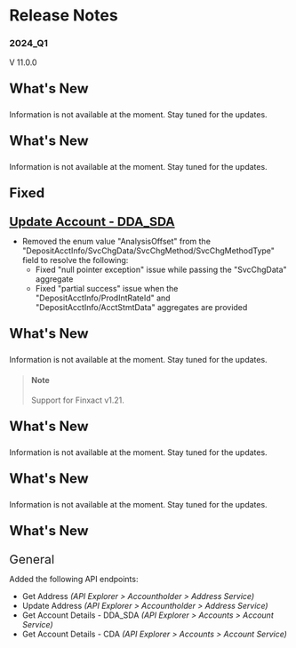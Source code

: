 # Release Notes 
### 2024_Q1
V 11.0.0
<!-- 
type: tab 
titles: Premier, Precision, Signature, Cleartouch, Finxact, DNA, Portico
-->


<p style="font-size: 24px; font-weight: bold;">What's New </p>
Information is not available at the moment. Stay tuned for the updates.

<!-- type: tab -->
<p style="font-size: 24px; font-weight: bold;">What's New </p>
Information is not available at the moment. Stay tuned for the updates.

<!-- type: tab -->
<p style="font-size: 24px; font-weight: bold;">Fixed </p>

<span> <a style="font-size: 22px; " href="..developer.fiserv.com/product/BankingHub/api/?type=put&path=/acctservice/acctmgmt/accounts" title="Click to open"><b>Update Account - DDA_SDA</b></a></span>


- Removed the enum value "AnalysisOffset" from the "DepositAcctInfo/SvcChgData/SvcChgMethod/SvcChgMethodType" field to resolve the following:
    - Fixed "null pointer exception" issue while passing the "SvcChgData" aggregate
    - Fixed "partial success" issue when the "DepositAcctInfo/ProdIntRateId" and "DepositAcctInfo/AcctStmtData" aggregates are provided


<!-- type: tab -->
<p style="font-size: 24px; font-weight: bold;">What's New </p>
Information is not available at the moment. Stay tuned for the updates.

<!-- type: tab -->
> #### Note
> Support for Finxact v1.21.
> 
<p style="font-size: 24px; font-weight: bold;">What's New </p>
Information is not available at the moment. Stay tuned for the updates.

<!-- type: tab -->
<p style="font-size: 24px; font-weight: bold;">What's New </p>
Information is not available at the moment. Stay tuned for the updates.

<!-- type: tab -->
<p style="font-size: 24px; font-weight: bold;">What's New </p>

<span style="font-size: 22px; ">General</span>

Added the following API endpoints:
- Get Address *(API Explorer > Accountholder >  Address Service)*
- Update Address *(API Explorer > Accountholder >  Address Service)*
- Get Account Details - DDA_SDA *(API Explorer > Accounts >  Account Service)*
- Get Account Details - CDA *(API Explorer > Accounts >  Account Service)*

<!-- type: tab-end -->
